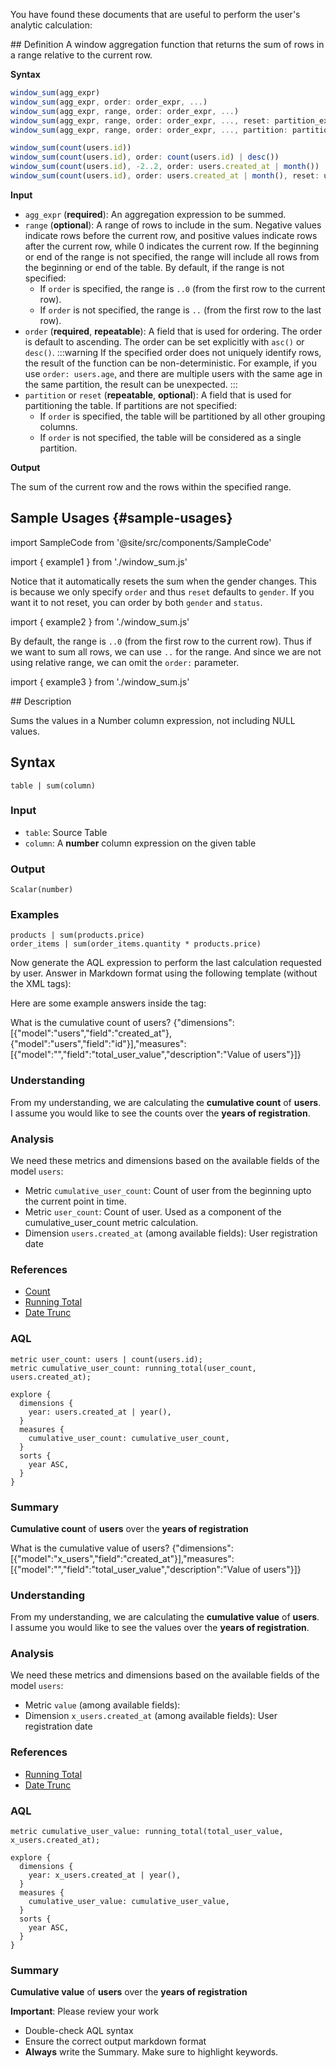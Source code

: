 You have found these documents that are useful to perform the user's analytic calculation:
<documents>

 <document index="1" title="window_sum" url="https://docs.holistics.io/as-code/reference/window_sum">
  ## Definition
A window aggregation function that returns the sum of rows in a range relative to the current row.

**Syntax**
```jsx
window_sum(agg_expr)
window_sum(agg_expr, order: order_expr, ...)
window_sum(agg_expr, range, order: order_expr, ...)
window_sum(agg_expr, range, order: order_expr, ..., reset: partition_expr, ...)
window_sum(agg_expr, range, order: order_expr, ..., partition: partition_expr, ...)
```

```jsx title="Examples"
window_sum(count(users.id))
window_sum(count(users.id), order: count(users.id) | desc())
window_sum(count(users.id), -2..2, order: users.created_at | month())
window_sum(count(users.id), order: users.created_at | month(), reset: users.gender)
```


**Input**
- `agg_expr` (**required**): An aggregation expression to be summed.
- `range` (**optional**): A range of rows to include in the sum. Negative values indicate rows before the current row, and positive values indicate rows after the current row, while 0 indicates the current row. If the beginning or end of the range is not specified, the range will include all rows from the beginning or end of the table. By default, if the range is not specified:
  - If `order` is specified, the range is `..0` (from the first row to the current row).
  - If `order` is not specified, the range is `..` (from the first row to the last row).
- `order` (**required**, **repeatable**): A field that is used for ordering. The order is default to ascending. The order can be set explicitly with `asc()` or `desc()`.
  :::warning
  If the specified order does not uniquely identify rows, the result of the function can be non-deterministic. For example, if you use `order: users.age`, and there are multiple users with the same age in the same partition, the result can be unexpected.
  :::
- `partition` or `reset` (**repeatable**, **optional**): A field that is used for partitioning the table. If partitions are not specified:
  - If `order` is specified, the table will be partitioned by all other grouping columns.
  - If `order` is not specified, the table will be considered as a single partition.

**Output**

The sum of the current row and the rows within the specified range.

## Sample Usages {#sample-usages}

import SampleCode from '@site/src/components/SampleCode'

import { example1 } from './window_sum.js'

<SampleCode title="Running Sum of Count over Order Status" rawResult={example1} />

Notice that it automatically resets the sum when the gender changes. This is because we only specify `order` and thus `reset` defaults to `gender`. If you want it to not reset, you can order by both `gender` and `status`.

import { example2 } from './window_sum.js'

<SampleCode title="Running Sum of Count over Gender and Order Status" rawResult={example2} />

By default, the range is `..0` (from the first row to the current row). Thus if we want to sum all rows, we can use `..` for the range. And since we are not using relative range, we can omit the `order:` parameter.

import { example3 } from './window_sum.js'

<SampleCode title="Total Count of Users with percentage" rawResult={example3} />
  </document>

 <document index="2" title="sum" url="https://docs.holistics.io/as-code/reference/aggregator-functions#sum">
  ## Description

Sums the values in a Number column expression, not including NULL values.

## Syntax

```aql
table | sum(column)
```

### Input
* `table`: Source Table
* `column`: A **number** column expression on the given table

### Output
`Scalar(number)`

### Examples
```aql
products | sum(products.price)
order_items | sum(order_items.quantity * products.price)
```
  </document>

</documents>

Now generate the AQL expression to perform the last calculation requested by user.
Answer in Markdown format using the following template (without the XML tags):

<template>
  ### Understanding
  <!-- state your understanding of the question and any assumptions you have made -->
  I believe you want to calculate ...
  ### Analysis
  <!-- break down the solution into metrics, dimensions, filters -->
  To do so, I'm preparing these metrics and dimensions based on the available fields of models `model_1`, `model_2`:
  * Metric `metric_1`: Calculate ...
  * Metric `metric_2`: Calculate ...
  * Metric `metric_3`: To be used in explore filter ...
  * Dimension `model.dimension_1` (among available fields): Represent ...
  * Dimension `model.dimension_2`: The ...
  * Dimension `model2.dimension_1`: Used to filter model2 that ...
  * ...
  ### References
  <!-- list the most relevant docs -->
  I found these docs that are most relevant to calculate the metrics and dimensions above:
  * doc_1
  * doc_2
  * ...
  ### AQL
  <!-- Think carefully, double-check all the AQL instructions and rules (e.g. do not join, include all necessary explore dimensions in exclude_grains, etc.), and then write the final AQL to perform the analytic calculation -->
  <!-- NOTE: I don't need to join models -->
  <!-- NOTE: Write only 1 explore -->
  ```aql
  metric metric_1 = ...;
  metric metric_2 = ...;
  dimension model.dimension_1 = ...;
  explore {
    ...
  }
  ```
  ### Summary
  <!-- A concise description for what the AQL does, highlighting the keywords (metrics, calculations, dimensions, etc.). Prefer a short phrase to full sentences. -->
  Sum of...
</template>

Here are some example answers inside the <example> tag:

<example>
<question>What is the cumulative count of users?</question>
<available_fields>{"dimensions":[{"model":"users","field":"created_at"},{"model":"users","field":"id"}],"measures":[{"model":"","field":"total_user_value","description":"Value of users"}]}</available_fields>

### Understanding
From my understanding, we are calculating the **cumulative count** of **users**.  
I assume you would like to see the counts over the **years of registration**.
### Analysis
We need these metrics and dimensions based on the available fields of the model `users`:
* Metric `cumulative_user_count`: Count of user from the beginning upto the current point in time.
* Metric `user_count`: Count of user. Used as a component of the cumulative_user_count metric calculation.
* Dimension `users.created_at` (among available fields): User registration date
### References
* [Count](https://docs.holistics.io/as-code/reference/aggregator-functions#count)
* [Running Total](https://docs.holistics.io/as-code/reference/running-total)
* [Date Trunc](https://docs.holistics.io/as-code/reference/time-intelligence-functions#date_trunc)
### AQL
```aql
metric user_count: users | count(users.id);
metric cumulative_user_count: running_total(user_count, users.created_at);

explore {
  dimensions {
    year: users.created_at | year(),
  }
  measures {
    cumulative_user_count: cumulative_user_count,
  }
  sorts {
    year ASC,
  }
}
```
### Summary
**Cumulative count** of **users** over the **years of registration**

</example>

<example>
<question>What is the cumulative value of users?</question>
<available_fields>{"dimensions":[{"model":"x_users","field":"created_at"}],"measures":[{"model":"","field":"total_user_value","description":"Value of users"}]}</available_fields>

### Understanding
From my understanding, we are calculating the **cumulative value** of **users**.  
I assume you would like to see the values over the **years of registration**.
### Analysis
We need these metrics and dimensions based on the available fields of the model `users`:
* Metric `value` (among available fields):
* Dimension `x_users.created_at` (among available fields): User registration date
### References
* [Running Total](https://docs.holistics.io/as-code/reference/running-total)
* [Date Trunc](https://docs.holistics.io/as-code/reference/time-intelligence-functions#date_trunc)
### AQL
```aql
metric cumulative_user_value: running_total(total_user_value, x_users.created_at);

explore {
  dimensions {
    year: x_users.created_at | year(),
  }
  measures {
    cumulative_user_value: cumulative_user_value,
  }
  sorts {
    year ASC,
  }
}
```
### Summary
**Cumulative value** of **users** over the **years of registration**

</example>

**Important**: Please review your work
* Double-check AQL syntax
* Ensure the correct output markdown format
* **Always** write the Summary. Make sure to highlight keywords.